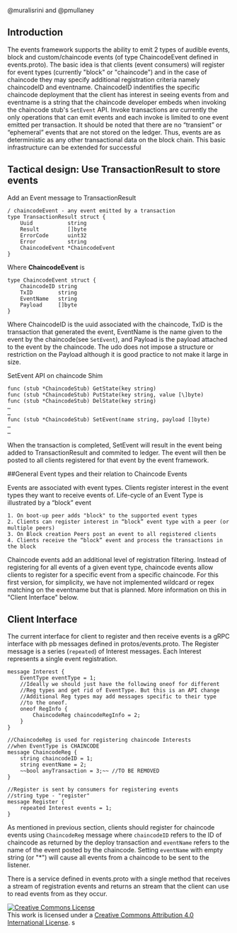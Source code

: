 
@muralisrini and @pmullaney

## Introduction

The events framework supports the ability to emit 2 types of audible events, block and custom/chaincode events (of type ChaincodeEvent defined in events.proto). The basic idea is that clients (event consumers) will register for event types (currently "block" or "chaincode") and in the case of chaincode they may specify additional registration criteria namely chaincodeID and eventname. ChaincodeID indentifies the specific chaincode deployment that the client has interest in seeing events from and eventname is a string that the chaincode developer embeds when invoking the chaincode stub's `SetEvent` API. Invoke transactions are currently the only operations that can emit events and each invoke is limited to one event emitted per transaction. It should be noted that there are no “transient” or “ephemeral” events that are not stored on the ledger. Thus, events are as deterministic as any other transactional data on the block chain. This basic infrastructure can be extended for successful

## Tactical design: Use TransactionResult to store events

Add an Event message to TransactionResult

```
/ chaincodeEvent - any event emitted by a transaction
type TransactionResult struct {
	Uuid           string          
	Result         []byte
	ErrorCode      uint32
	Error          string
	ChaincodeEvent *ChaincodeEvent
}
```
Where **ChaincodeEvent** is

```
type ChaincodeEvent struct {
	ChaincodeID string
	TxID        string
	EventName   string
	Payload     []byte
}
```

Where ChaincodeID is the uuid associated with the chaincode, TxID is the transaction that generated the event, EventName is the name given to the event by the chaincode(see `SetEvent`), and Payload is the payload attached to the event by the chaincode. The udo does not impose a structure or restriction on the Payload although it is good practice to not make it large in size.

SetEvent API on chaincode Shim

```
func (stub *ChaincodeStub) GetState(key string)
func (stub *ChaincodeStub) PutState(key string, value [\]byte)
func (stub *ChaincodeStub) DelState(key string)
…
…
func (stub *ChaincodeStub) SetEvent(name string, payload []byte)
…
…
```

When the transaction is completed, SetEvent will result in the event being added to TransactionResult and commited to ledger. The event will then be posted to all clients registered for that event by the event framework.


##General Event types and their relation to Chaincode Events


Events are associated with event types. Clients register interest in the event types they want to receive events of.
Life-cycle of an Event Type is illustrated by a “block” event

	1. On boot-up peer adds "block" to the supported event types
	2. Clients can register interest in “block” event type with a peer (or multiple peers)
	3. On Block creation Peers post an event to all registered clients
	4. Clients receive the “block” event and process the transactions in the block

Chaincode events add an additional level of registration filtering. Instead of registering for all events of a given event type, chaincode events allow clients to register for a specific event from a specific chaincode. For this first version, for simplicity, we have not implemented wildcard or regex matching on the eventname but that is planned. More information on this in "Client Interface" below.

## Client Interface

The current interface for client to register and then receive events is a gRPC interface with pb messages defined in protos/events.proto. The Register message is a series (`repeated`) of Interest messages. Each Interest represents a single event registration.

```
message Interest {
    EventType eventType = 1;
    //Ideally we should just have the following oneof for different
    //Reg types and get rid of EventType. But this is an API change
    //Additional Reg types may add messages specific to their type
    //to the oneof.
    oneof RegInfo {
        ChaincodeReg chaincodeRegInfo = 2;
    }
}

//ChaincodeReg is used for registering chaincode Interests
//when EventType is CHAINCODE
message ChaincodeReg {
    string chaincodeID = 1;
    string eventName = 2;
    ~~bool anyTransaction = 3;~~ //TO BE REMOVED
}

//Register is sent by consumers for registering events
//string type - "register"
message Register {
    repeated Interest events = 1;
}

```

As mentioned in previous section, clients should register for chaincode events using `ChaincodeReg` message where `chaincodeID` refers to the ID of chaincode as returned by the deploy transaction and `eventName` refers to the name of the event posted by the chaincode.  Setting `eventName` with empty string (or "*") will cause all events from a chaincode to be sent to the listener.

There is a service defined in events.proto with a single method that receives a stream of registration events and returns an stream that the client can use to read events from as they occur.

<a rel="license" href="http://creativecommons.org/licenses/by/4.0/"><img alt="Creative Commons License" style="border-width:0" src="https://i.creativecommons.org/l/by/4.0/88x31.png" /></a><br />This work is licensed under a <a rel="license" href="http://creativecommons.org/licenses/by/4.0/">Creative Commons Attribution 4.0 International License</a>.
s
